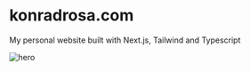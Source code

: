 # konradrosa.com
My personal website built with Next.js, Tailwind and Typescript

![hero](https://user-images.githubusercontent.com/40122362/151385678-3f479ebe-3bd4-4160-9c72-d1dd4b8f4536.png)
